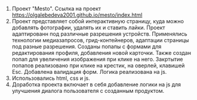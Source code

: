 1. Проект "Mesto". Ссылка на проект https://olgalebedeva2001.github.io/mesto/index.html
2. Проект представляет собой интерактивную страницу, куда можно добавлять фотографии, удалять их и ставить лайки. Проект адаптированн под различные разрешения устройств. Применялись технологии медиазапросов, грид-контейнеров, адаптации страницы под разные разрешения. Созданы попапы с формами для редактирования профиля, добавления новой карточки. Также создан попап для увеличения изображения при клике на него. Закртытие попапов реализовано при клике на крестик, на оверлей, клавишей Esc. Добавлена валидация форм. Логика реализована на js.
3. Использовались html, css и js.
4. Доработка проекта включает в себя добавление логики на js для улучшения диалога пользователя с созданным продуктом.
